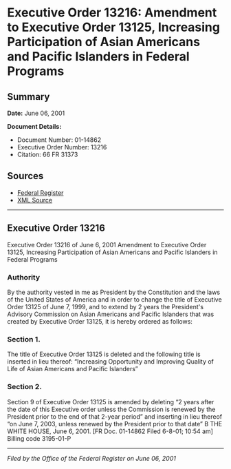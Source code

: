 # Executive Order 13216: Amendment to Executive Order 13125, Increasing Participation of Asian Americans and Pacific Islanders in Federal Programs

## Summary

**Date:** June 06, 2001

**Document Details:**
- Document Number: 01-14862
- Executive Order Number: 13216
- Citation: 66 FR 31373

## Sources
- [Federal Register](https://www.federalregister.gov/documents/2001/06/11/01-14862/amendment-to-executive-order-13125-increasing-participation-of-asian-americans-and-pacific-islanders)
- [XML Source](https://www.federalregister.gov/documents/full_text/xml/2001/06/11/01-14862.xml)

---

## Executive Order 13216

Executive Order 13216 of June 6, 2001
Amendment to Executive Order 13125, Increasing Participation of Asian Americans and Pacific Islanders in Federal Programs
### Authority

By the authority vested in me as President by the Constitution and the laws of the United States of America and in order to change the title of Executive Order 13125 of June 7, 1999, and to extend by 2 years the President's Advisory Commission on Asian Americans and Pacific Islanders that was created by Executive Order 13125, it is hereby ordered as follows:
### Section 1.

The title of Executive Order 13125 is deleted and the following title is inserted in lieu thereof: “Increasing Opportunity and Improving Quality of Life of Asian Americans and Pacific Islanders”
### Section 2.

Section 9 of Executive Order 13125 is amended by deleting “2 years after the date of this Executive order unless the Commission is renewed by the President prior to the end of that 2-year period” and inserting in lieu thereof “on June 7, 2003, unless renewed by the President prior to that date”
B
THE WHITE HOUSE,
June 6, 2001. 
[FR Doc. 01-14862
Filed 6-8-01; 10:54 am]
Billing code 3195-01-P

---

*Filed by the Office of the Federal Register on June 06, 2001*

